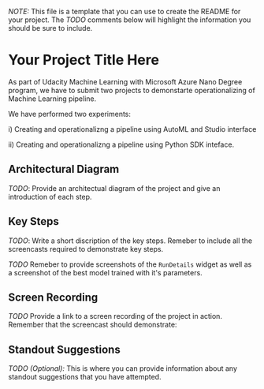 *NOTE:* This file is a template that you can use to create the README for your project. The *TODO* comments below will highlight the information you should be sure to include.


# Your Project Title Here

As part of Udacity  Machine Learning with Microsoft Azure Nano Degree program, we have to submit two projects to demonstarte operationalizing of Machine Learning pipeline. 

We have performed two experiments: 

i) Creating and operationalizng a pipeline using AutoML and Studio interface

ii) Creating and operationalizng a pipeline using Python SDK inteface.


## Architectural Diagram
*TODO*: Provide an architectual diagram of the project and give an introduction of each step.

## Key Steps
*TODO*: Write a short discription of the key steps. Remeber to include all the screencasts required to demonstrate key steps. 

*TODO* Remeber to provide screenshots of the `RunDetails` widget as well as a screenshot of the best model trained with it's parameters.

## Screen Recording
*TODO* Provide a link to a screen recording of the project in action. Remember that the screencast should demonstrate:

## Standout Suggestions
*TODO (Optional):* This is where you can provide information about any standout suggestions that you have attempted.
